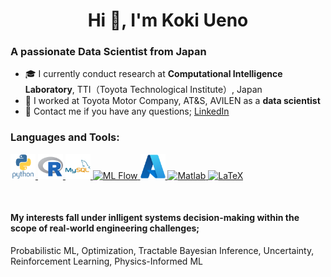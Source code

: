 <!--
**kokiueno/kokiueno** is a ✨ _special_ ✨ repository because its `README.md` (this file) appears on your GitHub profile.

Here are some ideas to get you started:

- 🔭 I’m currently working on ...
- 🌱 I’m currently learning ...
- 👯 I’m looking to collaborate on ...
- 🤔 I’m looking for help with ...
- 💬 Ask me about ...
- 📫 How to reach me: ...
- 😄 Pronouns: ...
- ⚡ Fun fact: ...

&nbsp; # 改行
-->

<h1 align="center">Hi 👋, I'm Koki Ueno</h1>

<h3 align="left">A passionate Data Scientist from Japan</h3>

- 🎓  I currently conduct research at **Computational Intelligence Laboratory**, TTI（Toyota Technological Institute）, Japan
- 🌱  I worked at Toyota Motor Company, AT&S, AVILEN as a **data scientist**
- 💬  Contact me if you have any questions; [LinkedIn](https://www.linkedin.com/in/koki-ueno-142b47281)
&nbsp;

<h3 align="left">Languages and Tools:</h3>
<p align="left">
  <a href="https://www.python.org" target="_blank" rel="noopener"> <img src="https://raw.githubusercontent.com/devicons/devicon/master/icons/python/python-original-wordmark.svg" alt="python"   width="40" height="40" /> </a>
  <a href="https://www.r-project.org" target="_blank" rel="noopener"> <img src="https://raw.githubusercontent.com/devicons/devicon/master/icons/r/r-original.svg" alt="R" width="40"       height="40"> </a>
  <a href="https://www.mysql.com/" target="_blank" rel="noopener"> <img src="https://raw.githubusercontent.com/devicons/devicon/master/icons/mysql/mysql-original-wordmark.svg" alt="SQL" width="40" height="40"> </a>
  <a href="https://mlflow.org" target="_blank" rel="noopener"> <img src="https://avatars.githubusercontent.com/u/35743529?s=200&v=4" alt="ML Flow" width="40" height="40"> </a>
  <a href="https://azure.microsoft.com/en-us/services/devops/" target="_blank" rel="noopener"> <img src="https://raw.githubusercontent.com/devicons/devicon/master/icons/azure/azure-original.svg" alt="Azure DevOps" width="40" height="40"> </a>
  <a href="https://www.mathworks.com/products/matlab.html" target="_blank" rel="noopener"> <img src="https://upload.wikimedia.org/wikipedia/commons/2/21/Matlab_Logo.png" alt="Matlab" width="40" height="40"> </a>
  <a href="https://www.latex-project.org" target="_blank" rel="noopener"> <img src="https://upload.wikimedia.org/wikipedia/commons/9/92/LaTeX_logo.svg" alt="LaTeX" width="40" height="40"> </a></p>
&nbsp;

<h4 align="left">My interests fall under inlligent systems decision-making within the scope of real-world engineering challenges; </h3>
Probabilistic ML, Optimization, Tractable Bayesian Inference, Uncertainty, Reinforcement Learning, Physics-Informed ML
&nbsp;
